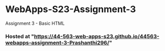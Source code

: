 # WebApps-S23-Assignment-3
Assignment 3 - Basic HTML

### Hosted at "https://44-563-web-apps-s23.github.io/44563-webapps-assignment-3-Prashanthi296/"